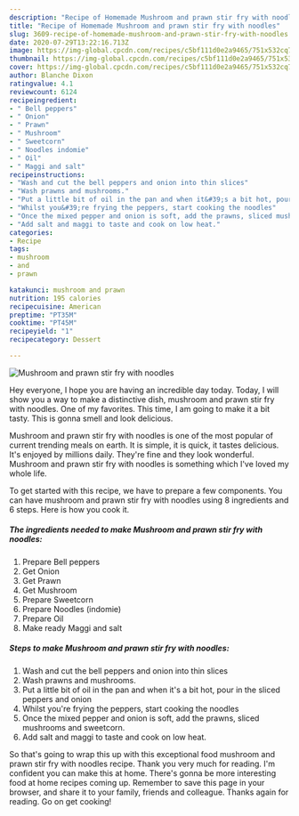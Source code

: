 ```yaml
---
description: "Recipe of Homemade Mushroom and prawn stir fry with noodles"
title: "Recipe of Homemade Mushroom and prawn stir fry with noodles"
slug: 3609-recipe-of-homemade-mushroom-and-prawn-stir-fry-with-noodles
date: 2020-07-29T13:22:16.713Z
image: https://img-global.cpcdn.com/recipes/c5bf111d0e2a9465/751x532cq70/mushroom-and-prawn-stir-fry-with-noodles-recipe-main-photo.jpg
thumbnail: https://img-global.cpcdn.com/recipes/c5bf111d0e2a9465/751x532cq70/mushroom-and-prawn-stir-fry-with-noodles-recipe-main-photo.jpg
cover: https://img-global.cpcdn.com/recipes/c5bf111d0e2a9465/751x532cq70/mushroom-and-prawn-stir-fry-with-noodles-recipe-main-photo.jpg
author: Blanche Dixon
ratingvalue: 4.1
reviewcount: 6124
recipeingredient:
- " Bell peppers"
- " Onion"
- " Prawn"
- " Mushroom"
- " Sweetcorn"
- " Noodles indomie"
- " Oil"
- " Maggi and salt"
recipeinstructions:
- "Wash and cut the bell peppers and onion into thin slices"
- "Wash prawns and mushrooms."
- "Put a little bit of oil in the pan and when it&#39;s a bit hot, pour in the sliced peppers and onion"
- "Whilst you&#39;re frying the peppers, start cooking the noodles"
- "Once the mixed pepper and onion is soft, add the prawns, sliced mushrooms and sweetcorn."
- "Add salt and maggi to taste and cook on low heat."
categories:
- Recipe
tags:
- mushroom
- and
- prawn

katakunci: mushroom and prawn 
nutrition: 195 calories
recipecuisine: American
preptime: "PT35M"
cooktime: "PT45M"
recipeyield: "1"
recipecategory: Dessert

---
```



![Mushroom and prawn stir fry with noodles](https://img-global.cpcdn.com/recipes/c5bf111d0e2a9465/751x532cq70/mushroom-and-prawn-stir-fry-with-noodles-recipe-main-photo.jpg)

Hey everyone, I hope you are having an incredible day today. Today, I will show you a way to make a distinctive dish, mushroom and prawn stir fry with noodles. One of my favorites. This time, I am going to make it a bit tasty. This is gonna smell and look delicious.

Mushroom and prawn stir fry with noodles is one of the most popular of current trending meals on earth. It is simple, it is quick, it tastes delicious. It's enjoyed by millions daily. They're fine and they look wonderful. Mushroom and prawn stir fry with noodles is something which I've loved my whole life.




To get started with this recipe, we have to prepare a few components. You can have mushroom and prawn stir fry with noodles using 8 ingredients and 6 steps. Here is how you cook it.

<!--inarticleads1-->

##### The ingredients needed to make Mushroom and prawn stir fry with noodles:

1. Prepare  Bell peppers
1. Get  Onion
1. Get  Prawn
1. Get  Mushroom
1. Prepare  Sweetcorn
1. Prepare  Noodles (indomie)
1. Prepare  Oil
1. Make ready  Maggi and salt




<!--inarticleads2-->

##### Steps to make Mushroom and prawn stir fry with noodles:

1. Wash and cut the bell peppers and onion into thin slices
1. Wash prawns and mushrooms.
1. Put a little bit of oil in the pan and when it&#39;s a bit hot, pour in the sliced peppers and onion
1. Whilst you&#39;re frying the peppers, start cooking the noodles
1. Once the mixed pepper and onion is soft, add the prawns, sliced mushrooms and sweetcorn.
1. Add salt and maggi to taste and cook on low heat.




So that's going to wrap this up with this exceptional food mushroom and prawn stir fry with noodles recipe. Thank you very much for reading. I'm confident you can make this at home. There's gonna be more interesting food at home recipes coming up. Remember to save this page in your browser, and share it to your family, friends and colleague. Thanks again for reading. Go on get cooking!
